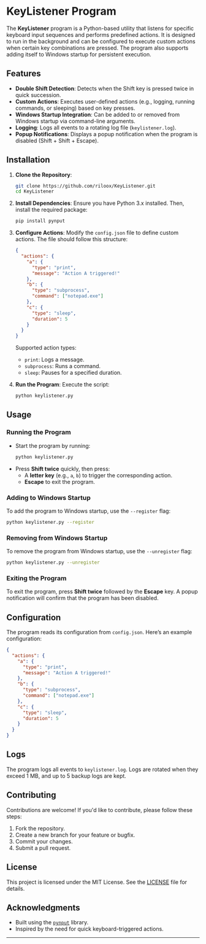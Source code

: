 # KeyListener Program

The **KeyListener** program is a Python-based utility that listens for specific keyboard input sequences and performs predefined actions. It is designed to run in the background and can be configured to execute custom actions when certain key combinations are pressed. The program also supports adding itself to Windows startup for persistent execution.

## Features

- **Double Shift Detection**: Detects when the Shift key is pressed twice in quick succession.
- **Custom Actions**: Executes user-defined actions (e.g., logging, running commands, or sleeping) based on key presses.
- **Windows Startup Integration**: Can be added to or removed from Windows startup via command-line arguments.
- **Logging**: Logs all events to a rotating log file (`keylistener.log`).
- **Popup Notifications**: Displays a popup notification when the program is disabled (Shift + Shift + Escape).

## Installation

1. **Clone the Repository**:
   ```bash
   git clone https://github.com/riloox/KeyListener.git
   cd KeyListener
   ```

2. **Install Dependencies**:
   Ensure you have Python 3.x installed. Then, install the required package:
   ```bash
   pip install pynput
   ```

3. **Configure Actions**:
   Modify the `config.json` file to define custom actions. The file should follow this structure:
   ```json
   {
     "actions": {
       "a": {
         "type": "print",
         "message": "Action A triggered!"
       },
       "b": {
         "type": "subprocess",
         "command": ["notepad.exe"]
       },
       "c": {
         "type": "sleep",
         "duration": 5
       }
     }
   }
   ```

   Supported action types:
   - `print`: Logs a message.
   - `subprocess`: Runs a command.
   - `sleep`: Pauses for a specified duration.

4. **Run the Program**:
   Execute the script:
   ```bash
   python keylistener.py
   ```

## Usage

### Running the Program
- Start the program by running:
  ```bash
  python keylistener.py
  ```
- Press **Shift twice** quickly, then press:
  - A **letter key** (e.g., `a`, `b`) to trigger the corresponding action.
  - **Escape** to exit the program.

### Adding to Windows Startup
To add the program to Windows startup, use the `--register` flag:
```bash
python keylistener.py --register
```

### Removing from Windows Startup
To remove the program from Windows startup, use the `--unregister` flag:
```bash
python keylistener.py --unregister
```

### Exiting the Program
To exit the program, press **Shift twice** followed by the **Escape** key. A popup notification will confirm that the program has been disabled.

## Configuration

The program reads its configuration from `config.json`. Here’s an example configuration:

```json
{
  "actions": {
    "a": {
      "type": "print",
      "message": "Action A triggered!"
    },
    "b": {
      "type": "subprocess",
      "command": ["notepad.exe"]
    },
    "c": {
      "type": "sleep",
      "duration": 5
    }
  }
}
```

## Logs

The program logs all events to `keylistener.log`. Logs are rotated when they exceed 1 MB, and up to 5 backup logs are kept.

## Contributing

Contributions are welcome! If you'd like to contribute, please follow these steps:

1. Fork the repository.
2. Create a new branch for your feature or bugfix.
3. Commit your changes.
4. Submit a pull request.

## License

This project is licensed under the MIT License. See the [LICENSE](LICENSE) file for details.

## Acknowledgments

- Built using the [`pynput`](https://pypi.org/project/pynput/) library.
- Inspired by the need for quick keyboard-triggered actions.

---
